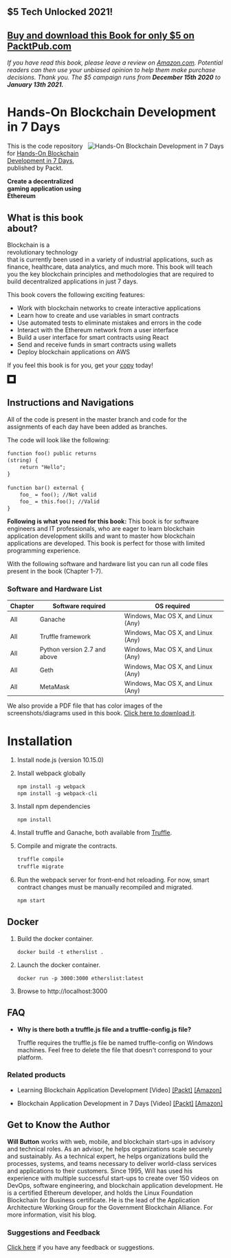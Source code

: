 ## $5 Tech Unlocked 2021!
[Buy and download this Book for only $5 on PacktPub.com](https://www.packtpub.com/product/hands-on-blockchain-development-in-7-days/9781838640101)
-----
*If you have read this book, please leave a review on [Amazon.com](https://www.amazon.com/gp/product/183864010X).     Potential readers can then use your unbiased opinion to help them make purchase decisions. Thank you. The $5 campaign         runs from __December 15th 2020__ to __January 13th 2021.__*

# Hands-On Blockchain Development in 7 Days

<a href="https://www.packtpub.com/big-data-and-business-intelligence/hands-blockchain-development-7-days?utm_source=github&utm_medium=repository&utm_campaign=9781838640101 "><img src="https://dz13w8afd47il.cloudfront.net/sites/default/files/imagecache/ppv4_main_book_cover/B14101_1.png" alt="Hands-On Blockchain Development in 7 Days" height="256px" align="right"></a>

This is the code repository for [Hands-On Blockchain Development in 7 Days](https://www.packtpub.com/big-data-and-business-intelligence/hands-blockchain-development-7-days?utm_source=github&utm_medium=repository&utm_campaign=9781838640101 ), published by Packt.

**Create a decentralized gaming application using Ethereum**

## What is this book about?
Blockchain is a revolutionary technology that is currently been used in a variety of industrial applications, such as finance, healthcare, data analytics, and much more. This book will teach you the key blockchain principles and methodologies that are required to build decentralized applications in just 7 days.

This book covers the following exciting features:
* Work with blockchain networks to create interactive applications 
* Learn how to create and use variables in smart contracts 
* Use automated tests to eliminate mistakes and errors in the code 
* Interact with the Ethereum network from a user interface 
* Build a user interface for smart contracts using React 
* Send and receive funds in smart contracts using wallets 
* Deploy blockchain applications on AWS 

If you feel this book is for you, get your [copy](https://www.amazon.com/dp/1-838-64010-X) today!

<a href="https://www.packtpub.com/?utm_source=github&utm_medium=banner&utm_campaign=GitHubBanner"><img src="https://raw.githubusercontent.com/PacktPublishing/GitHub/master/GitHub.png" 
alt="https://www.packtpub.com/" border="5" /></a>

## Instructions and Navigations
All of the code is present in the master branch and code for the assignments of each day have been added as branches.

The code will look like the following:
```
function foo() public returns
(string) {
    return "Hello";
}

function bar() external {
    foo_ = foo(); //Not valid
    foo_ = this.foo(); //Valid
}
```

**Following is what you need for this book:**
This book is for software engineers and IT professionals, who are eager to learn blockchain application development skills and want to master how blockchain applications are developed. This book is perfect for those with limited programming experience.	

With the following software and hardware list you can run all code files present in the book (Chapter 1-7).
### Software and Hardware List
| Chapter | Software required | OS required |
| -------- | ------------------------------------ | ----------------------------------- |
| All | Ganache  | Windows, Mac OS X, and Linux (Any) |
| All | Truffle framework | Windows, Mac OS X, and Linux (Any) |
| All | Python version 2.7 and above | Windows, Mac OS X, and Linux (Any) |
| All | Geth | Windows, Mac OS X, and Linux (Any) |
| All | MetaMask | Windows, Mac OS X, and Linux (Any) |

We also provide a PDF file that has color images of the screenshots/diagrams used in this book. [Click here to download it](http://www.packtpub.com/sites/default/files/downloads/9781838640101_ColorImages.pdf).

# Installation
1. Install node.js (version 10.15.0)

1. Install webpack globally
    ```
    npm install -g webpack
    npm install -g webpack-cli
    ```

1. Install npm dependencies
   ```
   npm install
   ```

1. Install truffle and Ganache, both available from [Truffle](https://truffleframework.com/).

1. Compile and migrate the contracts.
    ```javascript
    truffle compile
    truffle migrate
    ```

1. Run the webpack server for front-end hot reloading. For now, smart contract changes must be manually recompiled and migrated.
    ```javascript
    npm start
    ```

## Docker

1. Build the docker container.
    ```
    docker build -t etherslist .
    ```

1. Launch the docker container.
    ```
    docker run -p 3000:3000 etherslist:latest
    ```

1. Browse to http://localhost:3000

## FAQ

* __Why is there both a truffle.js file and a truffle-config.js file?__

    Truffle requires the truffle.js file be named truffle-config on Windows machines. Feel free to delete the file that doesn't correspond to your platform.

### Related products
* Learning Blockchain Application Development [Video] [[Packt]](https://www.packtpub.com/application-development/learning-blockchain-application-development-video?utm_source=github&utm_medium=repository&utm_campaign=9781789345728 ) [[Amazon]](https://www.amazon.com/dp/1-789-34572-3)

* Blockchain Application Development in 7 Days [Video] [[Packt]](https://www.packtpub.com/application-development/blockchain-application-development-7-days-video?utm_source=github&utm_medium=repository&utm_campaign=) [[Amazon]](https://www.amazon.com/dp/1-789-34194-9)

## Get to Know the Author
**Will Button**
 works with web, mobile, and blockchain start-ups in advisory and technical roles. As an advisor, he helps organizations scale securely and sustainably. As a technical expert, he helps organizations build the processes, systems, and teams necessary to deliver world-class services and applications to their customers. Since 1995, Will has used his experience with multiple successful start-ups to create over 150 videos on DevOps, software engineering, and blockchain application development. He is a certified Ethereum developer, and holds the Linux Foundation Blockchain for Business certificate. He is the lead of the Application Architecture Working Group for the Government Blockchain Alliance. For more information, visit his blog.



### Suggestions and Feedback
[Click here](https://docs.google.com/forms/d/e/1FAIpQLSdy7dATC6QmEL81FIUuymZ0Wy9vH1jHkvpY57OiMeKGqib_Ow/viewform) if you have any feedback or suggestions.


